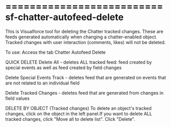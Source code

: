 
==========================
sf-chatter-autofeed-delete
==========================


This is Visualforce tool for deleting the Chatter tracked changes. These are feeds generated automatically when changing a chatter-enabled object.
Tracked changes with user interaction (comments, likes) will not be deleted.

To use:
Access the tab Chatter Autofeed Delete

QUICK DELETE
Delete All - deletes ALL tracked feed: feed created by special events as well as feed created by field changes

Delete Special Events Track - deletes feed that are generated on events that are not related to an individual field

Delete Tracked Changes - deletes feed that are generated from changes in field values

DELETE BY OBJECT (Tracked changes)
To delete an object's tracked changes, click on the object in the left panel.If you want to delete ALL tracked changes, click "Move all to delete list".
Click "Delete".
